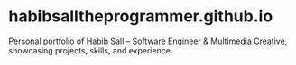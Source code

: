 # habibsalltheprogrammer.github.io
Personal portfolio of Habib Sall – Software Engineer &amp; Multimedia Creative, showcasing projects, skills, and experience.
